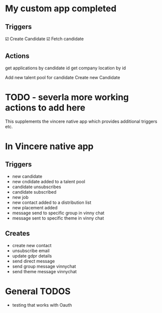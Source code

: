 # My custom app completed

## Triggers

☑️  Create Candidate
☑️  Fetch candidate

## Actions

get applications by candidate id
get company location by id

Add new talent pool for candidate
Create new Candidate

# TODO - severla more working actions to add here

This supplements the vincere native app which provides additional triggers etc.

# In Vincere native app

## Triggers
* new candidate
* new cndidate added to a talent pool
* candidate unsubscribes
* candidate subscribed
* new job
* new contact added to a distribution list
* new placement added
* message send to specific group in vinny chat
* message sent to specific theme in vinny chat

## Creates
* create new contact
* unsubscribe email
* update gdpr details
* send direct message
* send group message vinnychat
* send theme message vinnychat

# General TODOS
* testing that works with Oauth
 
